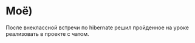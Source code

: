 ﻿# Моё)

После внеклассной встречи по hibernate решил пройденное на уроке реализовать в проекте с чатом.